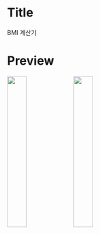 # Title

BMI 계산기

# Preview

<img src = "https://user-images.githubusercontent.com/74343321/129668621-685ad04d-16e5-4b10-a544-62e72247e518.png" width="30%">  <img src = "https://user-images.githubusercontent.com/74343321/129668648-9f5af508-03b0-44a7-b21d-1efcb0f380af.png" width="30%">

